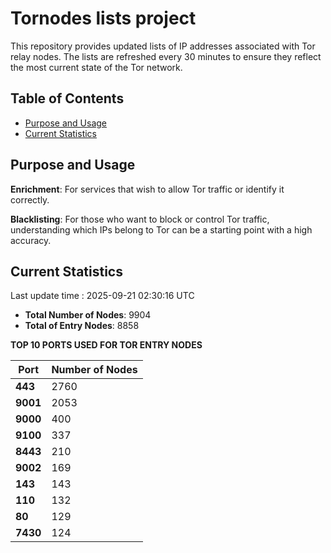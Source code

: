 # Tornodes lists project

This repository provides updated lists of IP addresses associated with Tor relay nodes. The lists are refreshed every 30 minutes to ensure they reflect the most current state of the Tor network.

## Table of Contents

- [Purpose and Usage](#purpose-and-usage)
- [Current Statistics](#current-statistics)


## Purpose and Usage

**Enrichment**: For services that wish to allow Tor traffic or identify it correctly.

**Blacklisting**: For those who want to block or control Tor traffic, understanding which IPs belong to Tor can be a starting point with a high accuracy.

## Current Statistics

Last update time : 2025-09-21 02:30:16 UTC

- **Total Number of Nodes**: 9904
- **Total of Entry Nodes**: 8858

**TOP 10 PORTS USED FOR TOR ENTRY NODES**

| **Port** | **Number of Nodes** |
|------|-----------------|
| **443**   | 2760  |
| **9001**   | 2053  |
| **9000**   | 400  |
| **9100**   | 337  |
| **8443**   | 210  |
| **9002**   | 169  |
| **143**   | 143  |
| **110**   | 132  |
| **80**   | 129  |
| **7430**   | 124  |

